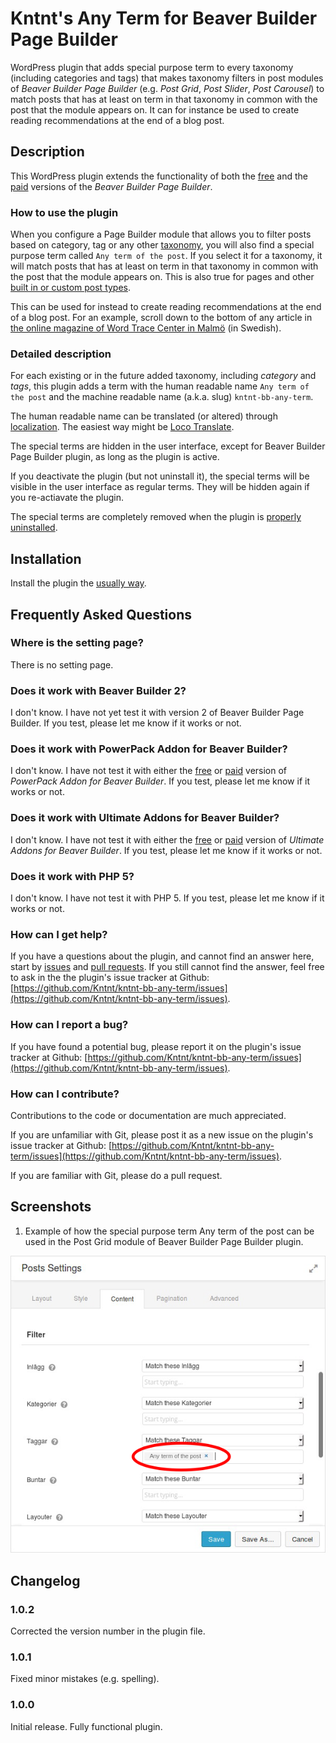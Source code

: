 # Kntnt's Any Term for Beaver Builder Page Builder

WordPress plugin that adds special purpose term to every taxonomy (including categories and tags) that makes taxonomy filters in post modules of *Beaver Builder Page Builder* (e.g. *Post Grid*, *Post Slider*, *Post Carousel*) to match posts that has at least on term in that taxonomy in common with the post that the module appears on. It can for instance be used to create reading recommendations at the end of a blog post.

## Description

This WordPress plugin extends the functionality of both the [free](https://wordpress.org/plugins/beaver-builder-lite-version/) and the [paid](https://www.wpbeaverbuilder.com/) versions of the *Beaver Builder Page Builder*.

### How to use the plugin

When you configure a Page Builder module that allows you to filter posts based on category, tag or any other [taxonomy](https://codex.wordpress.org/Taxonomies), you will also find a special purpose term called `Any term of the post`. If you select it for a taxonomy, it will match posts that has at least on term in that taxonomy in common with the post that the module appears on. This is also true for pages and other [built in or custom post types](https://codex.wordpress.org/Post_Types).

This can be used for instead to create reading recommendations at the end of a blog post. For an example, scroll down to the bottom of any article in [the online magazine of Word Trace Center in Malmö](https://www.wtcmalmo.se/magasinet/sex-tips-att-lyckas-internationellt/2599) (in Swedish).

### Detailed description

For each existing or in the future added taxonomy, including *category* and *tags*, this plugin adds a term with the human readable name `Any term of the post` and the machine readable name (a.k.a. slug) `kntnt-bb-any-term`.

The human readable name can be translated (or altered) through [localization](https://developer.wordpress.org/plugins/internationalization/localization/). The easiest way might be [Loco Translate](https://wordpress.org/plugins/loco-translate/).

The special terms are hidden in the user interface, except for Beaver Builder Page Builder plugin, as long as the plugin is active.

If you deactivate the plugin (but not uninstall it), the special terms will be visible in the user interface as regular terms. They will be hidden again if you re-actiavate the plugin.

The special terms are completely removed when the plugin is [properly uninstalled](https://codex.wordpress.org/Managing_Plugins#Uninstalling_Plugins).

## Installation

Install the plugin the [usually way](https://codex.wordpress.org/Managing_Plugins#Installing_Plugins).

## Frequently Asked Questions

### Where is the setting page?

There is no setting page.

### Does it work with Beaver Builder 2?

I don't know. I have not yet test it with version 2 of Beaver Builder Page Builder. If you test, please let me know if it works or not.

### Does it work with PowerPack Addon for Beaver Builder?

I don't know. I have not test it with either the [free](https://wordpress.org/plugins/ultimate-addons-for-beaver-builder-lite/) or [paid](https://wpbeaveraddons.com/) version of *PowerPack Addon for Beaver Builder*. If you test, please let me know if it works or not.

### Does it work with Ultimate Addons for Beaver Builder?

I don't know. I have not test it with either the [free](https://wordpress.org/plugins/powerpack-addon-for-beaver-builder/) or [paid](https://www.ultimatebeaver.com/) version of *Ultimate Addons for Beaver Builder*. If you test, please let me know if it works or not.

### Does it work with PHP 5?

I don't know. I have not test it with PHP 5. If you test, please let me know if it works or not.

### How can I get help?

If you have a questions about the plugin, and cannot find an answer here, start by [issues](https://github.com/Kntnt/kntnt-bb-any-term/issues) and [pull requests](https://github.com/Kntnt/kntnt-bb-any-term/pulls). If you still cannot find the answer, feel free to ask in the the plugin's issue tracker at Github: [https://github.com/Kntnt/kntnt-bb-any-term/issues](https://github.com/Kntnt/kntnt-bb-any-term/issues).

### How can I report a bug?

If you have found a potential bug, please report it on the plugin's issue tracker at Github: [https://github.com/Kntnt/kntnt-bb-any-term/issues](https://github.com/Kntnt/kntnt-bb-any-term/issues).

### How can I contribute?

Contributions to the code or documentation are much appreciated.

If you are unfamiliar with Git, please post it as a new issue on the plugin's issue tracker at Github: [https://github.com/Kntnt/kntnt-bb-any-term/issues](https://github.com/Kntnt/kntnt-bb-any-term/issues).

If you are familiar with Git, please do a pull request.

## Screenshots

1. Example of how the special purpose term Any term of the post can be used in the Post Grid module of Beaver Builder Page Builder plugin.

![](assets/screenshot-1.png)

## Changelog

### 1.0.2

Corrected the version number in the plugin file.

### 1.0.1

Fixed minor mistakes (e.g. spelling).

### 1.0.0

Initial release. Fully functional plugin.
